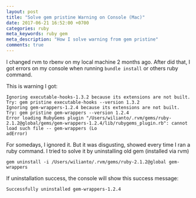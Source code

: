 ```yaml
---
layout: post
title: "Solve gem pristine Warning on Console (Mac)"
date: 2017-06-21 16:52:00 +0700
categories: ruby
meta_keywords: ruby gem
meta_description: "How I solve warning from gem pristine"
comments: true
---
```


I changed rvm to rbenv on my local machine 2 months ago. After did that, I got errors on my console when running `bundle install` or others ruby command. 

This is warning I got:
```
Ignoring executable-hooks-1.3.2 because its extensions are not built.  Try: gem pristine executable-hooks --version 1.3.2
Ignoring gem-wrappers-1.2.4 because its extensions are not built.  Try: gem pristine gem-wrappers --version 1.2.4
Error loading RubyGems plugin "/Users/wilianto/.rvm/gems/ruby-2.1.2@global/gems/gem-wrappers-1.2.4/lib/rubygems_plugin.rb": cannot load such file -- gem-wrappers (Lo
adError)
```

For somedays, I ignored it. But it was disgusting, showed every time I ran a ruby command. I tried to solve it by uninstalling old gem (installed via rvm)

```
gem uninstall -i /Users/wilianto/.rvm/gems/ruby-2.1.2@global gem-wrappers
```

If uninstallation success, the console will show this success message:
```
Successfully uninstalled gem-wrappers-1.2.4
```



